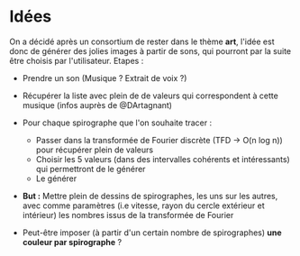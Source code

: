 # Idées

On a décidé après un consortium de rester dans le thème **art**, l'idée est donc de générer des jolies images à partir de sons, qui pourront par la suite être choisis par l'utilisateur.
Etapes :

- Prendre un son (Musique ? Extrait de voix ?)
- Récupérer la liste avec plein de de valeurs qui correspondent à cette musique (infos auprès de @DArtagnant)
- Pour chaque spirographe que l'on souhaite tracer :
  - Passer dans la transformée de Fourier discrète (TFD -> O(n log n)) pour récupérer plein de valeurs
  - Choisir les 5 valeurs (dans des intervalles cohérents et intéressants) qui permettront de le générer
  - Le générer
- **But :** Mettre plein de dessins de spirographes, les uns sur les autres, avec comme paramètres (i.e vitesse, rayon du cercle extérieur et intérieur) les nombres issus de la transformée de Fourier

- Peut-être imposer (à partir d'un certain nombre de spirographes) **une couleur par spirographe** ?
